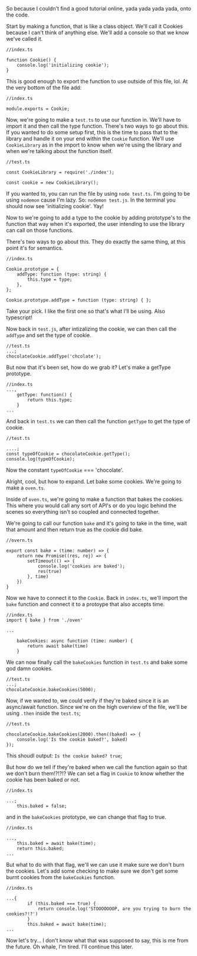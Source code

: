 So because I couldn't find a good tutorial online, yada yada yada yada, onto the code.

Start by making a function, that is like a class object. We'll call it Cookies because I can't think of anything else. We'll add a console so that we know we've called it. 

```
//index.ts

function Cookie() {
    console.log('initializing cookie');
}
```

This is good enough to export the function to use outside of this file, lol.
At the very bottom of the file add:

```
//index.ts

module.exports = Cookie;
```

Now, we're going to make a `test.ts` to use our function in.
We'll have to import it and then call the type function.
There's two ways to go about this. If you wanted to do some setup first,
this is the time to pass that to the library and handle it on your end
within the `Cookie` function. We'll use `CookieLibrary` as in the import
to know when we're using the library and when we're talking about the function itself. 

```
//test.ts

const CookieLibrary = require('./index');

const cookie = new CookieLibrary();
```

If you wanted to, you can run the file by using `node test.ts`. I'm going to be using `nodemon` cause I'm lazy. So: `nodemon test.js`. In the terminal you should now see 'initializing cookie'. Yay! 

Now to we're going to add a type to the cookie by adding prototype's to the function that way when it's exported, the user intending to use the library can call on those functions.

There's two ways to go about this. They do exactly the same thing, at this point it's for semantics.

```
//index.ts

Cookie.prototype = {
    addType: function (type: string) {
        this.type = type;
    },
};

Cookie.prototype.addType = function (type: string) { };
```

Take your pick. I like the first one so that's what I'll be using. Also typescript!

Now back in `test.js`, after intizalizing the cookie, we can then call the `addType` and set the type of cookie.

```
//test.ts
...;
chocolateCookie.addType('chcolate');
```

But now that it's been set, how do we grab it? Let's make a getType prototype.

```
//index.ts
...,
    getType: function() {
        return this.type;
    }
...
```

And back in `test.ts` we can then call the function `getType` to get the type of cookie.

```
//test.ts

....;
const typeOfCookie = chocolateCookie.getType();
console.log(typeOfCookie);
```

Now the constant `typeOfCookie` === 'chocolate'.

Alright, cool, but how to expand. Let bake some cookies. We're going to make a `oven.ts`.

Inside of `oven.ts`, we're going to make a function that bakes the cookies. This where you would call any sort of API's or do you logic behind the scenes so everything isn't so coupled and connected together.

We're going to call our function `bake` and it's going to take in the time, wait that amount and then return true as the cookie did bake.

```
//overn.ts

export const bake = (time: number) => {
    return new Promise((res, rej) => {
        setTimeout(() => {
            console.log('cookies are baked');
            res(true)
        }, time)
    })
}
```

Now we have to connect it to the `Cookie`. Back in `index.ts`, we'll import the `bake` function and connect it to a protoype that also accepts time.

```
//index.ts
import { bake } from './oven'

...

    bakeCookies: async function (time: number) {
        return await bake(time)
    }
```

We can now finally call the `bakeCookies` function in `test.ts` and bake some god damn cookies. 

```
//test.ts
...;
chocolateCookie.bakeCookies(5000);
```

Now, if we wanted to, we could verify if they're baked since it is an async/await function. Since we're on the high overview of the file, we'll be using `.then` inside the `test.ts`;

```
//test.ts

chocolateCookie.bakeCookies(2000).then((baked) => {
    console.log('Is the cookie baked?', baked)
});
```
This shoudl output: `Is the cookie baked? true`;

But how do we tell if they're baked when we call the function again so that we don't burn them!?!?!? We can set a flag in `Cookie` to know whether the cookie has been baked or not. 

```
//index.ts

...;
    this.baked = false;
```

and in the `bakeCookies` prototype, we can change that flag to true.

```
//index.ts

...,
    this.baked = await bake(time);
    return this.baked;
...
```

But what to do with that flag, we'll we can use it make sure we don't burn the cookies. Let's add some checking to make sure we don't get some burnt cookies from the `bakeCookies` function.

```
//index.ts

...{
        if (this.baked === true) {
            return console.log('STOOOOOOOP, are you trying to burn the cookies?!?')
        }
        this.baked = await bake(time);
...
```

Now let's try... I don't know what that was supposed to say, this is me from the future. Oh whale, I'm tired. I'll continue this later. 